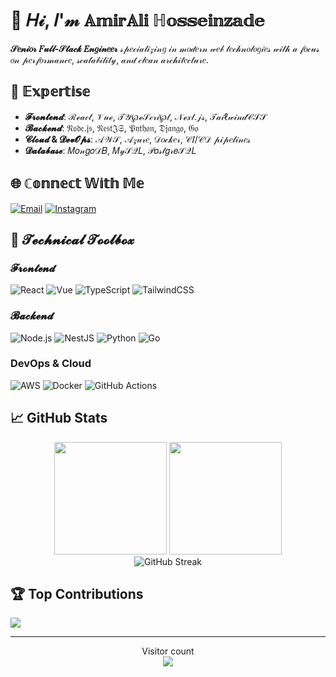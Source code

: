 # 👋 𝐻𝒾, 𝐼'𝓂 𝔸𝕞𝕚𝕣𝔸𝕝𝕚 ℍ𝕠𝕤𝕤𝕖𝕚𝕟𝕫𝕒𝕕𝕖

**𝒮𝑒𝓃𝒾𝑜𝓇 𝐹𝓊𝓁𝓁-𝒮𝓉𝒶𝒸𝓀 𝐸𝓃𝑔𝒾𝓃𝑒𝑒𝓇** 𝓈𝓅𝑒𝒸𝒾𝒶𝓁𝒾𝓏𝒾𝓃𝑔 𝒾𝓃 𝓂𝑜𝒹𝑒𝓇𝓃 𝓌𝑒𝒷 𝓉𝑒𝒸𝒽𝓃𝑜𝓁𝑜𝑔𝒾𝑒𝓈 𝓌𝒾𝓉𝒽 𝒶 𝒻𝑜𝒸𝓊𝓈 𝑜𝓃 𝓅𝑒𝓇𝒻𝑜𝓇𝓂𝒶𝓃𝒸𝑒, 𝓈𝒸𝒶𝓁𝒶𝒷𝒾𝓁𝒾𝓉𝓎, 𝒶𝓃𝒹 𝒸𝓁𝑒𝒶𝓃 𝒶𝓇𝒸𝒽𝒾𝓉𝑒𝒸𝓉𝓊𝓇𝑒.

## 🚀 𝔼𝕩𝕡𝕖𝕣𝕥𝕚𝕤𝕖

- **𝓕𝓻𝓸𝓷𝓽𝓮𝓷𝓭**: ℛℯ𝒶𝒸𝓉, 𝒱𝓊ℯ, 𝒯𝒴℘ℯ𝒮𝒸𝓇𝒾℘𝓉, 𝒩ℯ𝓍𝓉.𝒿𝓈, 𝒯𝒶𝒾ℓ𝓌𝒾𝓃𝒹𝒞𝒮𝒮
- **𝓑𝓪𝓬𝓴𝓮𝓷𝓭**: 𝔑𝔬𝔡𝔢.𝔧𝔰, 𝔑𝔢𝔰𝔱𝔍𝔖, 𝔓𝔶𝔱𝔥𝔬𝔫, 𝔇𝔧𝔞𝔫𝔤𝔬, 𝔊𝔬
- **𝓒𝓵𝓸𝓾𝓭 & 𝓓𝓮𝓿𝓞𝓹𝓼**: 𝒜𝒲𝒮, 𝒜𝓏𝓊𝓇𝑒, 𝒟𝑜𝒸𝓀𝑒𝓇, 𝒞𝐼/𝒞𝒟 𝓅𝒾𝓅𝑒𝓁𝒾𝓃𝑒𝓈
- **𝓓𝓪𝓽𝓪𝓫𝓪𝓼𝓮**: 𝑀𝑜𝓃𝑔𝑜𝒟𝐵, 𝑀𝓎𝒮𝒬𝐿, 𝒫𝑜𝓈𝓉𝑔𝓇𝑒𝒮𝒬𝐿

## 🌐 ℂ𝕠𝕟𝕟𝕖𝕔𝕥 𝕎𝕚𝕥𝕙 𝕄𝕖

[![Email](https://img.shields.io/badge/Email-amiralihosseinzade169@gmail.com-D14836?logo=gmail&style=flat)](mailto:amiralihosseinzade169@gmail.com)
[![Instagram](https://img.shields.io/badge/Instagram-@hos.senzade-E4405F?logo=instagram&style=flat)](https://instagram.com/hos.senzade)

## 🔧 𝓣𝓮𝓬𝓱𝓷𝓲𝓬𝓪𝓵 𝓣𝓸𝓸𝓵𝓫𝓸𝔁

### 𝓕𝓻𝓸𝓷𝓽𝓮𝓷𝓭
![React](https://img.shields.io/badge/-React-61DAFB?logo=react&logoColor=white)
![Vue](https://img.shields.io/badge/-Vue-4FC08D?logo=vuedotjs&logoColor=white)
![TypeScript](https://img.shields.io/badge/-TypeScript-3178C6?logo=typescript&logoColor=white)
![TailwindCSS](https://img.shields.io/badge/-TailwindCSS-38B2AC?logo=tailwind-css&logoColor=white)

### 𝓑𝓪𝓬𝓴𝓮𝓷𝓭
![Node.js](https://img.shields.io/badge/-Node.js-339933?logo=nodedotjs&logoColor=white)
![NestJS](https://img.shields.io/badge/-NestJS-E0234E?logo=nestjs&logoColor=white)
![Python](https://img.shields.io/badge/-Python-3776AB?logo=python&logoColor=white)
![Go](https://img.shields.io/badge/-Go-00ADD8?logo=go&logoColor=white)

### DevOps & Cloud
![AWS](https://img.shields.io/badge/-AWS-232F3E?logo=amazon-aws&logoColor=white)
![Docker](https://img.shields.io/badge/-Docker-2496ED?logo=docker&logoColor=white)
![GitHub Actions](https://img.shields.io/badge/-GitHub_Actions-2088FF?logo=github-actions&logoColor=white)

## 📈 GitHub Stats

<div align="center">
  <img height="180em" src="https://github-readme-stats.vercel.app/api?username=amir-ali-dev&show_icons=true&theme=radical&include_all_commits=true&count_private=true"/>
  <img height="180em" src="https://github-readme-stats.vercel.app/api/top-langs/?username=amir-ali-dev&layout=compact&langs_count=8&theme=radical"/>
</div>

<div align="center">
  <img src="https://github-readme-streak-stats.herokuapp.com/?user=amir-ali-dev&theme=radical" alt="GitHub Streak"/>
</div>

## 🏆 Top Contributions

![](https://github-contributor-stats.vercel.app/api?username=amir-ali-dev&limit=5&theme=radical&combine_all_yearly_contributions=true)

---

<p align="center"> 
  Visitor count<br>
  <img src="https://profile-counter.glitch.me/amir-ali-dev/count.svg" />
</p>
